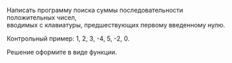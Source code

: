 Написать программу поиска суммы последовательности положительных чисел,  
вводимых с клавиатуры, предшествующих первому введенному нулю.  

Контрольный пример: 1, 2, 3, -4, 5, -2, 0.

Решение оформите в виде функции.
